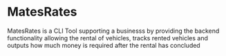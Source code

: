 # MatesRates

MatesRates is a CLI Tool supporting a businesss by providing the backend functionality allowing the rental of vehicles, 
tracks rented vehicles and outputs how much money is required after the rental has concluded
